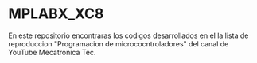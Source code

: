 # MPLABX_XC8
En este repositorio encontraras los codigos desarrollados en el la lista de reproduccion "Programacion de micrococntroladores" del canal de YouTube Mecatronica Tec.
